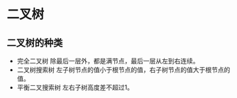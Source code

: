 # 二叉树

## 二叉树的种类

- 完全二叉树
除最后一层外，都是满节点，最后一层从左到右连续。
- 二叉树搜索树
左子树节点的值小于根节点的值，右子树节点的值大于根节点的值。
- 平衡二叉搜索树
左右子树高度差不超过1。
